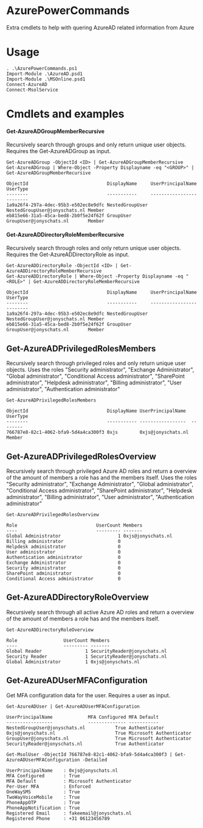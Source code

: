 # AzurePowerCommands
Extra cmdlets to help with quering AzureAD related information from Azure

# Usage
```
. .\AzurePowerCommands.ps1
Import-Module .\AzureAD.psd1
Import-Module .\MSOnline.psd1
Connect-AzureAD
Connect-MsolService
```

# Cmdlets and examples
#### Get-AzureADGroupMemberRecursive
Recursively search through groups and only return unique user objects. Requires the Get-AzureADGroup as input.

```
Get-AzureADGroup -ObjectId <ID> | Get-AzureADGroupMemberRecursive
Get-AzureADGroup | Where-Object -Property Displayname -eq "<GROUP>" | Get-AzureADGroupMemberRecursive

ObjectId                             DisplayName     UserPrincipalName             UserType
--------                             -----------     -----------------             --------
1a9a26f4-297a-4dec-95b3-e502ec8e9dfc NestedGroupUser NestedGroupUser@jonyschats.nl Member
eb815e66-31a5-45ca-bed8-2b0f5e24f62f GroupUser       GroupUser@jonyschats.nl       Member
```

#### Get-AzureADDirectoryRoleMemberRecursive
Recursively search through roles and only return unique user objects. Requires the Get-AzureADDirectoryRole as input.

```
Get-AzureADDirectoryRole -ObjectId <ID> | Get-AzureADDirectoryRoleMemberRecursive
Get-AzureADDirectoryRole | Where-Object -Property Displayname -eq "<ROLE>" | Get-AzureADDirectoryRoleMemberRecursive

ObjectId                             DisplayName     UserPrincipalName             UserType
--------                             -----------     -----------------             --------
1a9a26f4-297a-4dec-95b3-e502ec8e9dfc NestedGroupUser NestedGroupUser@jonyschats.nl Member
eb815e66-31a5-45ca-bed8-2b0f5e24f62f GroupUser       GroupUser@jonyschats.nl       Member
```

## Get-AzureADPrivilegedRolesMembers
Recursively search through privileged roles and only return unique user objects. Uses the roles "Security administrator", "Exchange Administrator", "Global administrator", "Conditional Access administrator", "SharePoint administrator", "Helpdesk administrator", "Billing administrator", "User administrator", "Authentication administrator"

```
Get-AzureADPrivilegedRolesMembers

ObjectId                             DisplayName UserPrincipalName  UserType
--------                             ----------- -----------------  --------
766787e8-82c1-4062-bfa9-5d4a4ca300f3 0xjs        0xjs@jonyschats.nl Member
```

## Get-AzureADPrivilegedRolesOverview
Recursively search through privileged Azure AD roles and return a overview of the amount of members a role has and the members itself. Uses the roles "Security administrator", "Exchange Administrator", "Global administrator", "Conditional Access administrator", "SharePoint administrator", "Helpdesk administrator", "Billing administrator", "User administrator", "Authentication administrator"

```
Get-AzureADPrivilegedRolesOverview

Role                             UserCount Members
----                             --------- -------
Global Administrator                     1 0xjs@jonyschats.nl
Billing administrator                    0
Helpdesk administrator                   0
User administrator                       0
Authentication administrator             0
Exchange Administrator                   0
Security administrator                   0
SharePoint administrator                 0
Conditional Access administrator         0
```

## Get-AzureADDirectoryRoleOverview
Recursively search through all active Azure AD roles and return a overview of the amount of members a role has and the members itself.

```
Get-AzureADDirectoryRoleOverview

Role                 UserCount Members
----                 --------- -------
Global Reader                1 SecurityReader@jonyschats.nl
Security Reader              1 SecurityReader@jonyschats.nl
Global Administrator         1 0xjs@jonyschats.nl
```

## Get-AzureADUserMFAConfiguration
Get MFA configuration data for the user. Requires a user as input.

```
Get-AzureADUser | Get-AzureADUserMFAConfiguration

UserPrincipalName             MFA Configured MFA Default
-----------------             -------------- -----------
NestedGroupUser@jonyschats.nl           True Authenticator
0xjs@jonyschats.nl                      True Microsoft Authenticator
GroupUser@jonyschats.nl                 True Microsoft Authenticator
SecurityReader@jonyschats.nl            True Authenticator
```


```
Get-MsolUser -ObjectId 766787e8-82c1-4062-bfa9-5d4a4ca300f3 | Get-AzureADUserMFAConfiguration -Detailed

UserPrincipalName    : 0xjs@jonyschats.nl
MFA Configured       : True
MFA Default          : Microsoft Authenticator
Per-User MFA         : Enforced
OneWaySMS            : True
TwoWayVoiceMobile    : True
PhoneAppOTP          : True
PhoneAppNotification : True
Registered Email     : fakeemail@jonyschats.nl
Registered Phone     : +31 06123456789
```
